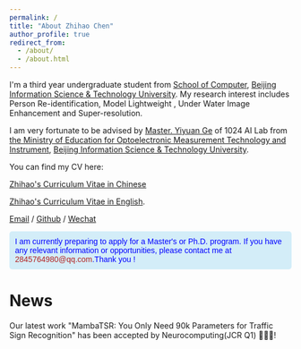 ```yaml
---
permalink: /
title: "About Zhihao Chen"
author_profile: true
redirect_from: 
  - /about/
  - /about.html
---
```


I'm a third year undergraduate student from [School of Computer](https://jsjxy.bistu.edu.cn/), [Beijing Information Science & Technology University](https://www.bistu.edu.cn/). My research interest includes Person Re-identification, Model Lightweight , Under Water Image Enhancement and Super-resolution.


I am very fortunate to be advised by [Master. Yiyuan Ge](https://scholar.google.com/citations?user=qKxpHGcAAAAJ&hl=zh-CN) of 1024 AI Lab from [the Ministry of Education for Optoelectronic Measurement Technology and Instrument](https://gd.bistu.edu.cn/), [Beijing Information Science & Technology University](https://www.bistu.edu.cn/).

You can find my CV here: 

[Zhihao's Curriculum Vitae in Chinese](../assets/ch1.pdf)   

[Zhihao's Curriculum Vitae in English](../assets/en1.pdf).


[Email](mailto:2845764980@qq.com) / [Github](https://github.com/1024AILab) / [Wechat](../images/wechat.jpg)




<div style="background-color: #d3edf8; padding: 10px; border-radius: 5px; color: #0000FF; font-family: Arial, sans-serif;">   I am currently preparing to apply for a Master's or Ph.D. program. If you have any relevant information or opportunities, please contact me at <span style="color: #B22222;">2845764980@qq.com</span>.Thank you ! </div>



News
======
Our latest work "MambaTSR: You Only Need 90k Parameters for Traffic Sign Recognition" has been accepted by Neurocomputing(JCR Q1) 🎉🎉🎉!
